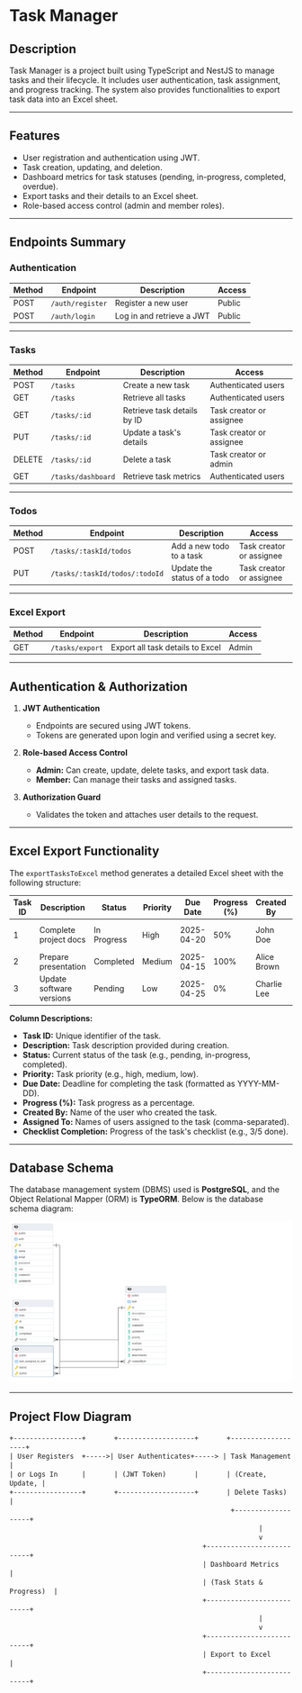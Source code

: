 
# Task Manager

## Description
Task Manager is a project built using TypeScript and NestJS to manage tasks and their lifecycle. It includes user authentication, task assignment, and progress tracking. The system also provides functionalities to export task data into an Excel sheet.

---

## Features
- User registration and authentication using JWT.
- Task creation, updating, and deletion.
- Dashboard metrics for task statuses (pending, in-progress, completed, overdue).
- Export tasks and their details to an Excel sheet.
- Role-based access control (admin and member roles).

---

## Endpoints Summary

### Authentication
| Method | Endpoint           | Description                  | Access         |
|--------|---------------------|------------------------------|----------------|
| POST   | `/auth/register`    | Register a new user          | Public         |
| POST   | `/auth/login`       | Log in and retrieve a JWT    | Public         |

---

### Tasks
| Method | Endpoint             | Description                   | Access                  |
|--------|-----------------------|-------------------------------|-------------------------|
| POST   | `/tasks`             | Create a new task             | Authenticated users     |
| GET    | `/tasks`             | Retrieve all tasks            | Authenticated users     |
| GET    | `/tasks/:id`         | Retrieve task details by ID   | Task creator or assignee|
| PUT    | `/tasks/:id`         | Update a task's details       | Task creator or assignee|
| DELETE | `/tasks/:id`         | Delete a task                 | Task creator or admin   |
| GET    | `/tasks/dashboard`   | Retrieve task metrics         | Authenticated users     |

---

### Todos
| Method | Endpoint                           | Description                     | Access                  |
|--------|-------------------------------------|---------------------------------|-------------------------|
| POST   | `/tasks/:taskId/todos`             | Add a new todo to a task        | Task creator or assignee|
| PUT    | `/tasks/:taskId/todos/:todoId`     | Update the status of a todo     | Task creator or assignee|

---

### Excel Export
| Method | Endpoint        | Description                       | Access |
|--------|------------------|-----------------------------------|--------|
| GET    | `/tasks/export` | Export all task details to Excel  | Admin  |

---

## Authentication & Authorization

1. **JWT Authentication**
   - Endpoints are secured using JWT tokens.
   - Tokens are generated upon login and verified using a secret key.

2. **Role-based Access Control**
   - **Admin:** Can create, update, delete tasks, and export task data.
   - **Member:** Can manage their tasks and assigned tasks.

3. **Authorization Guard**
   - Validates the token and attaches user details to the request.

---

## Excel Export Functionality

The `exportTasksToExcel` method generates a detailed Excel sheet with the following structure:

| Task ID | Description               | Status      | Priority | Due Date   | Progress (%) | Created By   | Assigned To         | Checklist Completion |
|---------|---------------------------|-------------|----------|------------|--------------|--------------|---------------------|----------------------|
| 1       | Complete project docs     | In Progress | High     | 2025-04-20 | 50%          | John Doe     | Jane Smith, Mike D. | 2/4 done            |
| 2       | Prepare presentation      | Completed   | Medium   | 2025-04-15 | 100%         | Alice Brown  | Bob White           | 5/5 done            |
| 3       | Update software versions  | Pending     | Low      | 2025-04-25 | 0%           | Charlie Lee  | None                | 0/3 done            |

**Column Descriptions:**
- **Task ID:** Unique identifier of the task.
- **Description:** Task description provided during creation.
- **Status:** Current status of the task (e.g., pending, in-progress, completed).
- **Priority:** Task priority (e.g., high, medium, low).
- **Due Date:** Deadline for completing the task (formatted as YYYY-MM-DD).
- **Progress (%):** Task progress as a percentage.
- **Created By:** Name of the user who created the task.
- **Assigned To:** Names of users assigned to the task (comma-separated).
- **Checklist Completion:** Progress of the task's checklist (e.g., 3/5 done).

---

## Database Schema
The database management system (DBMS) used is **PostgreSQL**, and the Object Relational Mapper (ORM) is **TypeORM**. Below is the database schema diagram:

![Database Schema](./database-schema.png)

---

## Project Flow Diagram
```plaintext
+-----------------+       +-------------------+       +-------------------+
| User Registers  +----->| User Authenticates+-----> | Task Management   |
| or Logs In      |       | (JWT Token)       |       | (Create, Update, |
+-----------------+       +-------------------+       | Delete Tasks)     |
                                                       +-------------------+
                                                              |
                                                              v
                                                +--------------------------+
                                                | Dashboard Metrics        |
                                                | (Task Stats & Progress)  |
                                                +--------------------------+
                                                              |
                                                              v
                                                +--------------------------+
                                                | Export to Excel          |
                                                +--------------------------+
```

